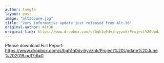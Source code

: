 ```yaml
---
author: tungfa
layout: post
image: "alt36June.jpg"
title: "Very informative update just released from Alt-36"
original-author: Alt36
original-link: https://www.dropbox.com/s/bgh1q0dvihyyznk/Project%20Update%20June%202018.pdf?dl=0
---
```




Please download Full Report:
<https://www.dropbox.com/s/bgh1q0dvihyyznk/Project%20Update%20June%202018.pdf?dl=0>

